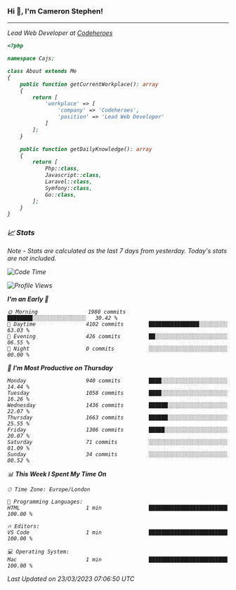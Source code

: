### Hi 👋, I'm Cameron Stephen!
<hr>
<p><em>Lead Web Developer at <a href="https://codeheroes.co.uk">Codeheroes</a></p>


```php
<?php

namespace Cajs;

class About extends Me
{
    public function getCurrentWorkplace(): array
    {
        return [
            'workplace' => [
                'company' => 'Codeheroes',
                'position' => 'Lead Web Developer'
            ]
        ];
    }

    public function getDailyKnowledge(): array
    {
        return [
            Php::class,
            Javascript::class,
            Laravel::class,
            Symfony::class,
            Go::class,
        ];
    }
}
```

### 📈 Stats
<p><em>Note - Stats are calculated as the last 7 days from yesterday. Today's stats are not included.</em></p>


<!--START_SECTION:waka-->
![Code Time](http://img.shields.io/badge/Code%20Time-3%2C260%20hrs%2010%20mins-blue)

![Profile Views](http://img.shields.io/badge/Profile%20Views-5-blue)

**I'm an Early 🐤** 

```text
🌞 Morning                1980 commits        ████████░░░░░░░░░░░░░░░░░   30.42 % 
🌆 Daytime                4102 commits        ████████████████░░░░░░░░░   63.03 % 
🌃 Evening                426 commits         ██░░░░░░░░░░░░░░░░░░░░░░░   06.55 % 
🌙 Night                  0 commits           ░░░░░░░░░░░░░░░░░░░░░░░░░   00.00 % 
```
📅 **I'm Most Productive on Thursday** 

```text
Monday                   940 commits         ████░░░░░░░░░░░░░░░░░░░░░   14.44 % 
Tuesday                  1058 commits        ████░░░░░░░░░░░░░░░░░░░░░   16.26 % 
Wednesday                1436 commits        ██████░░░░░░░░░░░░░░░░░░░   22.07 % 
Thursday                 1663 commits        ██████░░░░░░░░░░░░░░░░░░░   25.55 % 
Friday                   1306 commits        █████░░░░░░░░░░░░░░░░░░░░   20.07 % 
Saturday                 71 commits          ░░░░░░░░░░░░░░░░░░░░░░░░░   01.09 % 
Sunday                   34 commits          ░░░░░░░░░░░░░░░░░░░░░░░░░   00.52 % 
```


📊 **This Week I Spent My Time On** 

```text
🕑︎ Time Zone: Europe/London

💬 Programming Languages: 
HTML                     1 min               █████████████████████████   100.00 % 

🔥 Editors: 
VS Code                  1 min               █████████████████████████   100.00 % 

💻 Operating System: 
Mac                      1 min               █████████████████████████   100.00 % 
```


 Last Updated on 23/03/2023 07:06:50 UTC
<!--END_SECTION:waka-->
